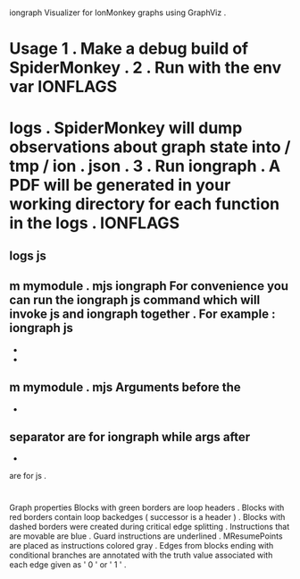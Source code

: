 #
iongraph
Visualizer
for
IonMonkey
graphs
using
GraphViz
.
#
#
Usage
1
.
Make
a
debug
build
of
SpiderMonkey
.
2
.
Run
with
the
env
var
IONFLAGS
=
logs
.
SpiderMonkey
will
dump
observations
about
graph
state
into
/
tmp
/
ion
.
json
.
3
.
Run
iongraph
.
A
PDF
will
be
generated
in
your
working
directory
for
each
function
in
the
logs
.
IONFLAGS
=
logs
js
-
m
mymodule
.
mjs
iongraph
For
convenience
you
can
run
the
iongraph
js
command
which
will
invoke
js
and
iongraph
together
.
For
example
:
iongraph
js
-
-
-
m
mymodule
.
mjs
Arguments
before
the
-
-
separator
are
for
iongraph
while
args
after
-
-
are
for
js
.
#
#
Graph
properties
Blocks
with
green
borders
are
loop
headers
.
Blocks
with
red
borders
contain
loop
backedges
(
successor
is
a
header
)
.
Blocks
with
dashed
borders
were
created
during
critical
edge
splitting
.
Instructions
that
are
movable
are
blue
.
Guard
instructions
are
underlined
.
MResumePoints
are
placed
as
instructions
colored
gray
.
Edges
from
blocks
ending
with
conditional
branches
are
annotated
with
the
truth
value
associated
with
each
edge
given
as
'
0
'
or
'
1
'
.
